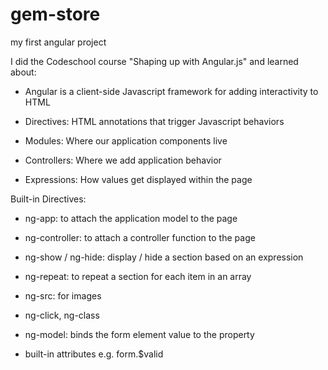 gem-store
=========

my first angular project


I did the Codeschool course "Shaping up with Angular.js" and learned about: 

* Angular is a client-side Javascript framework for adding interactivity to HTML

* Directives: HTML annotations that trigger Javascript behaviors
* Modules: Where our application components live
* Controllers: Where we add application behavior
* Expressions: How values get displayed within the page


Built-in Directives:
* ng-app: to attach the application model to the page
* ng-controller: to attach a controller function to the page
* ng-show / ng-hide: display / hide a section based on an expression
* ng-repeat: to repeat a section for each item in an array
* ng-src: for images
* ng-click, ng-class
* ng-model: binds the form element value to the property

* built-in attributes e.g. form.$valid

